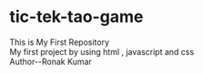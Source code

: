 # tic-tek-tao-game
This is My First Repository 
<br>
My first project by using html , javascript and css
<br>
Author--Ronak Kumar
